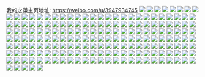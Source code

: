 我的之谦主页地址: https://weibo.com/u/3947934745 
![](https://wx4.sinaimg.cn/mw2000/eb50b419ly1h9964j4g8gj20u01hc47w.jpg) 
![](https://wx4.sinaimg.cn/mw2000/eb50b419ly1h9964jffc8j20yi0j342a.jpg) 
![](https://wx4.sinaimg.cn/mw2000/eb50b419ly1h9964itvl6j20u01hdwuj.jpg) 
![](https://wx4.sinaimg.cn/mw2000/eb50b419ly1h9964jsehgj20u01hdh0q.jpg) 
![](https://wx4.sinaimg.cn/mw2000/eb50b419ly1h9964k1zguj20u0141ahf.jpg) 
![](https://wx4.sinaimg.cn/mw2000/eb50b419ly1h98ag9in04j20u01sy45g.jpg) 
![](https://wx4.sinaimg.cn/mw2000/eb50b419ly1h98aga91uqj20u01syq9g.jpg) 
![](https://wx4.sinaimg.cn/mw2000/eb50b419ly1h98ag8kjv0j20u01sywko.jpg) 
![](https://wx4.sinaimg.cn/mw2000/eb50b419ly1h8xw5y4zrhj20u011i46n.jpg) 
![](https://wx4.sinaimg.cn/mw2000/eb50b419ly1h8xw6jgj85j20u00u0ajy.jpg) 
![](https://wx4.sinaimg.cn/mw2000/eb50b419ly1h8xw6iqgydj20u0140qan.jpg) 
![](https://wx4.sinaimg.cn/mw2000/eb50b419ly1h8virn6ctrj20u00u0ai3.jpg) 
![](https://wx4.sinaimg.cn/mw2000/eb50b419ly1h8virnrh2yj20tj0g4dgs.jpg) 
![](https://wx4.sinaimg.cn/mw2000/eb50b419ly1h8nae976qij20u01sywn9.jpg) 
![](https://wx4.sinaimg.cn/mw2000/eb50b419ly1h8gctr5n0tj20u011iqcu.jpg) 
![](https://wx4.sinaimg.cn/mw2000/eb50b419ly1h8gctre2enj20u0191456.jpg) 
![](https://wx4.sinaimg.cn/mw2000/eb50b419ly1h8gctrwjflj20u0140jzq.jpg) 
![](https://wx4.sinaimg.cn/mw2000/eb50b419ly1h6q3f3wye4j21900u0adx.jpg) 
![](https://wx4.sinaimg.cn/mw2000/eb50b419ly1h6q3f6deshj21900u046h.jpg) 
![](https://wx4.sinaimg.cn/mw2000/eb50b419ly1h6q3f2mp2cj21900u0q3y.jpg) 
![](https://wx4.sinaimg.cn/mw2000/eb50b419ly1h6q3f77m5fj20u0190who.jpg) 
![](https://wx4.sinaimg.cn/mw2000/eb50b419ly1h6q3f8ecm2j20u0190n5u.jpg) 
![](https://wx4.sinaimg.cn/mw2000/eb50b419ly1h6q3f9i241j20u0140ahu.jpg) 
![](https://wx4.sinaimg.cn/mw2000/eb50b419ly1h6q3hcgln6j21900u0tec.jpg) 
![](https://wx4.sinaimg.cn/mw2000/eb50b419ly1h6q3fcbrtfj20u01hck1a.jpg) 
![](https://wx4.sinaimg.cn/mw2000/eb50b419ly1h6b5ghy5ejj20f00qo0t1.jpg) 
![](https://wx4.sinaimg.cn/mw2000/eb50b419ly1h66fbfzrpoj20u01sytce.jpg) 
![](https://wx4.sinaimg.cn/mw2000/eb50b419ly1h66fbejdkpj20u01syqay.jpg) 
![](https://wx4.sinaimg.cn/mw2000/eb50b419ly1h5pyw7dt76j20u01sx41u.jpg) 
![](https://wx4.sinaimg.cn/mw2000/eb50b419ly1h5pyw73zvhj20u01sxjw4.jpg) 
![](https://wx4.sinaimg.cn/mw2000/eb50b419ly1h5i3khmascj20u0140q8h.jpg) 
![](https://wx4.sinaimg.cn/mw2000/eb50b419ly1h5i3kibfvkj20u01hck0n.jpg) 
![](https://wx4.sinaimg.cn/mw2000/eb50b419ly1h5i3kgo8l3j20u01sy7ch.jpg) 
![](https://wx4.sinaimg.cn/mw2000/eb50b419ly1h52wkacv8jj20u01knahy.jpg) 
![](https://wx4.sinaimg.cn/mw2000/eb50b419ly1h4y9n0okv2j20u01hc7gl.jpg) 
![](https://wx4.sinaimg.cn/mw2000/eb50b419ly1h4w8ok0eofj20u01hcwn8.jpg) 
![](https://wx4.sinaimg.cn/mw2000/eb50b419ly1h4txeuql68j20u01sywkh.jpg) 
![](https://wx4.sinaimg.cn/mw2000/eb50b419ly1h4txevqteoj20u01sy4au.jpg) 
![](https://wx4.sinaimg.cn/mw2000/eb50b419ly1h4ti4q7vo0j20u014079f.jpg) 
![](https://wx4.sinaimg.cn/mw2000/eb50b419ly1h4s6dfjrdtj20u01hcqcc.jpg) 
![](https://wx4.sinaimg.cn/mw2000/eb50b419ly1h4s6dgc9vuj20u01huajz.jpg) 
![](https://wx4.sinaimg.cn/mw2000/eb50b419ly1h4otq99re6j20gm0dz3zd.jpg) 
![](https://wx4.sinaimg.cn/mw2000/eb50b419ly1h4omuj1kmqj20u0140tbi.jpg) 
![](https://wx4.sinaimg.cn/mw2000/eb50b419ly1h4jzefghd5j20u0140wmg.jpg) 
![](https://wx4.sinaimg.cn/mw2000/eb50b419ly1h4jzehke3bj20u01hcn88.jpg) 
![](https://wx4.sinaimg.cn/mw2000/eb50b419ly1h4jzcjlyqmj20u01hcwv3.jpg) 
![](https://wx4.sinaimg.cn/mw2000/eb50b419ly1h4fdq4jvhyj20u01syjv7.jpg) 
![](https://wx4.sinaimg.cn/mw2000/eb50b419ly1h4bgy2y28ij20u0140wqq.jpg) 
![](https://wx4.sinaimg.cn/mw2000/eb50b419ly1h44elyxz2uj20u01sy41u.jpg) 
![](https://wx4.sinaimg.cn/mw2000/eb50b419ly1h35wpdivraj20u011in3n.jpg) 
![](https://wx4.sinaimg.cn/mw2000/eb50b419ly1h35wphd1x7j20u01sytc8.jpg) 
![](https://wx4.sinaimg.cn/mw2000/eb50b419ly1h2mygf15lbj20rw0nvgpf.jpg) 
![](https://wx4.sinaimg.cn/mw2000/eb50b419ly1h2bbkkdvqyj21400u0120.jpg) 
![](https://wx4.sinaimg.cn/mw2000/eb50b419ly1h279m0lkcij20u01hcafl.jpg) 
![](https://wx4.sinaimg.cn/mw2000/eb50b419ly1h279mad38aj20u01hc0yt.jpg) 
![](https://wx4.sinaimg.cn/mw2000/eb50b419ly1h20bqq8yczj20u011in97.jpg) 
![](https://wx4.sinaimg.cn/mw2000/eb50b419ly1h1tw0d4j5lj20u011en3g.jpg) 
![](https://wx4.sinaimg.cn/mw2000/eb50b419ly1h1tw2zobbaj20u011idp6.jpg) 
![](https://wx4.sinaimg.cn/mw2000/eb50b419ly1h1tw0dnzfdj20u00u07a2.jpg) 
![](https://wx4.sinaimg.cn/mw2000/eb50b419ly1h1tw0e9ui0j20u00u0qf7.jpg) 
![](https://wx4.sinaimg.cn/mw2000/eb50b419ly1h1tw0erjmfj20u01907jr.jpg) 
![](https://wx4.sinaimg.cn/mw2000/eb50b419ly1h1tw0f5v6nj20u00u0gqt.jpg) 
![](https://wx4.sinaimg.cn/mw2000/eb50b419ly1h1tw22s4gej20u01hcn45.jpg) 
![](https://wx4.sinaimg.cn/mw2000/eb50b419ly1h1547gp4fcj21hc0u0agx.jpg) 
![](https://wx4.sinaimg.cn/mw2000/eb50b419ly1h0q47h3bdij20u011i7go.jpg) 
![](https://wx4.sinaimg.cn/mw2000/eb50b419ly1h0q47i3kxaj20u015249f.jpg) 
![](https://wx4.sinaimg.cn/mw2000/eb50b419ly1h0q47lwj6aj20u011idql.jpg) 
![](https://wx4.sinaimg.cn/mw2000/eb50b419ly1h0q47iyezoj20u00u010s.jpg) 
![](https://wx4.sinaimg.cn/mw2000/eb50b419ly1h0q47jyewyj20u00x8wot.jpg) 
![](https://wx4.sinaimg.cn/mw2000/eb50b419ly1h0q47kvw0ej20u011hwmu.jpg) 
![](https://wx4.sinaimg.cn/mw2000/eb50b419ly1h0q47rc2t2j20u0140tll.jpg) 
![](https://wx4.sinaimg.cn/mw2000/eb50b419ly1h0q47pscanj20u0140dqg.jpg) 
![](https://wx4.sinaimg.cn/mw2000/eb50b419ly1h0q47fuyefj20u011i17r.jpg) 
![](https://wx4.sinaimg.cn/mw2000/eb50b419ly1h0q47mw3uxj20u013zqb6.jpg) 
![](https://wx4.sinaimg.cn/mw2000/eb50b419ly1h0q47ns3zkj20u01hcthe.jpg) 
![](https://wx4.sinaimg.cn/mw2000/eb50b419ly1h0q47sqcgsj20u01hck3p.jpg) 
![](https://wx4.sinaimg.cn/mw2000/eb50b419ly1h0q47op4gyj20u01hcthg.jpg) 
![](https://wx4.sinaimg.cn/mw2000/eb50b419ly1h0q4959uawj20u01hc0yd.jpg) 
![](https://wx4.sinaimg.cn/mw2000/eb50b419ly1h0osmwgq4rj20u01hcn5y.jpg) 
![](https://wx4.sinaimg.cn/mw2000/eb50b419ly1h0oso77ewzj20rt1dfgrt.jpg) 
![](https://wx4.sinaimg.cn/mw2000/eb50b419ly1h0l268v7fwj20u00z2tf6.jpg) 
![](https://wx4.sinaimg.cn/mw2000/eb50b419ly1h0g8rg2zcbj20u016vtfo.jpg) 
![](https://wx4.sinaimg.cn/mw2000/eb50b419ly1h0d75bvb76j20tz11k45c.jpg) 
![](https://wx4.sinaimg.cn/mw2000/eb50b419ly1h09v8wmebmj20u01hcgpg.jpg) 
![](https://wx4.sinaimg.cn/mw2000/eb50b419ly1h09v8iw9ygj20u01hcae1.jpg) 
![](https://wx4.sinaimg.cn/mw2000/eb50b419ly1h09v9rsbquj20u01hcdn3.jpg) 
![](https://wx4.sinaimg.cn/mw2000/eb50b419ly1h08mt9b646j20lq0r7n00.jpg) 
![](https://wx4.sinaimg.cn/mw2000/eb50b419ly1h08mt72b9vj20p50q3whh.jpg) 
![](https://wx4.sinaimg.cn/mw2000/eb50b419ly1h02vj0wq2vj20u01hcgzx.jpg) 
![](https://wx4.sinaimg.cn/mw2000/eb50b419ly1h02vjhnt0uj20u01hcn3q.jpg) 
![](https://wx4.sinaimg.cn/mw2000/eb50b419ly1h01d41l0tmj20u01hcwq4.jpg) 
![](https://wx4.sinaimg.cn/mw2000/eb50b419ly1gznph3cr7dj20u01hctgx.jpg) 
![](https://wx4.sinaimg.cn/mw2000/eb50b419ly1gznph3rbq9j20u01hc4b2.jpg) 
![](https://wx4.sinaimg.cn/mw2000/eb50b419ly1gzlde594vpj20uw0u0wjr.jpg) 
![](https://wx4.sinaimg.cn/mw2000/eb50b419ly1gzf9riaqprj20u01hcqbg.jpg) 
![](https://wx4.sinaimg.cn/mw2000/eb50b419ly1gzf9t4b96nj20u01hcqd4.jpg) 
![](https://wx4.sinaimg.cn/mw2000/eb50b419ly1gzec6guwdvj20u014079x.jpg) 
![](https://wx4.sinaimg.cn/mw2000/eb50b419ly1gzczevlkeej20tx0li0x5.jpg) 
![](https://wx4.sinaimg.cn/mw2000/eb50b419ly1gyy32fn7eyj20pt0ukt9v.jpg) 
![](https://wx4.sinaimg.cn/mw2000/eb50b419ly1gyx1lhrr9fj20u01407cp.jpg) 
![](https://wx4.sinaimg.cn/mw2000/eb50b419ly1gyv0iqobe9j20u014aafq.jpg) 
![](https://wx4.sinaimg.cn/mw2000/eb50b419ly1gyv0kreby6j20u013x0zj.jpg) 
![](https://wx4.sinaimg.cn/mw2000/eb50b419ly1gyskhv44mhj20u0140dkv.jpg) 
![](https://wx4.sinaimg.cn/mw2000/eb50b419ly1gy58mmqld4j20u0140aig.jpg) 
![](https://wx4.sinaimg.cn/mw2000/eb50b419ly1gy54knn4dhj20n01dsac9.jpg) 
![](https://wx4.sinaimg.cn/mw2000/eb50b419ly1gy54knv3n1j20n01dsdhn.jpg) 
![](https://wx4.sinaimg.cn/mw2000/eb50b419ly1gy54ko1ln6j20n01ds76u.jpg) 
![](https://wx4.sinaimg.cn/mw2000/eb50b419ly1gxkpjm3837j20u019on33.jpg) 
![](https://wx4.sinaimg.cn/mw2000/eb50b419ly1gxkpjmon9oj20yi0j7jtq.jpg) 
![](https://wx4.sinaimg.cn/mw2000/eb50b419ly1gxab261rlwj20u0140aig.jpg) 
![](https://wx4.sinaimg.cn/mw2000/eb50b419ly1gvyvk3getej21400u0wnt.jpg) 
![](https://wx4.sinaimg.cn/mw2000/eb50b419ly1gvyvkeh7hlj20u0140ah5.jpg) 
![](https://wx4.sinaimg.cn/mw2000/004jb8aRly1gvkr5fr99qj60u013yqdr02.jpg) 
![](https://wx4.sinaimg.cn/mw2000/004jb8aRly1gvkr5hagmdj60u0140tgz02.jpg) 
![](https://wx4.sinaimg.cn/mw2000/004jb8aRly1gvkr5iioeij60u013ywqy02.jpg) 
![](https://wx4.sinaimg.cn/mw2000/004jb8aRly1gvkr5ivuksj61400u049902.jpg) 
![](https://wx4.sinaimg.cn/mw2000/004jb8aRly1gvcftsskp2j60u013yk1602.jpg) 
![](https://wx4.sinaimg.cn/mw2000/004jb8aRly1gvcftxtil0j60u00wrjyw02.jpg) 
![](https://wx4.sinaimg.cn/mw2000/004jb8aRly1gvcfu1sj9jj60u00u00y702.jpg) 
![](https://wx4.sinaimg.cn/mw2000/004jb8aRly1gvcfu04wtmj60u00u0dm702.jpg) 
![](https://wx4.sinaimg.cn/mw2000/004jb8aRly1gvcftz6aq5j60u01hddn202.jpg) 
![](https://wx4.sinaimg.cn/mw2000/004jb8aRly1gvcftvn6abj60u014mn4302.jpg) 
![](https://wx4.sinaimg.cn/mw2000/004jb8aRly1gvcftreo70j61400u0wmo02.jpg) 
![](https://wx4.sinaimg.cn/mw2000/004jb8aRly1gvcfttwoeuj60u0140tda02.jpg) 
![](https://wx4.sinaimg.cn/mw2000/004jb8aRly1gvcftwxkdrj60u01407dk02.jpg) 
![](https://wx4.sinaimg.cn/mw2000/004jb8aRly1gv99cez1ooj60u01hc44w02.jpg) 
![](https://wx4.sinaimg.cn/mw2000/004jb8aRly1gv99ceisxjj60u01hcn2y02.jpg) 
![](https://wx4.sinaimg.cn/mw2000/004jb8aRly1gv99d1cl3xj60u01hcwkn02.jpg) 
![](https://wx4.sinaimg.cn/mw2000/004jb8aRly1guw7qg89u5j60s40rnq6102.jpg) 
![](https://wx4.sinaimg.cn/mw2000/004jb8aRly1guw7qfs5gvj60vi0u078b02.jpg) 
![](https://wx4.sinaimg.cn/mw2000/004jb8aRly1gultoeki5zj60u013zwkz02.jpg) 
![](https://wx4.sinaimg.cn/mw2000/004jb8aRly1gultofa6jcj60u0140qbo02.jpg) 
![](https://wx4.sinaimg.cn/mw2000/004jb8aRly1gultog44koj60u0140qcx02.jpg) 
![](https://wx4.sinaimg.cn/mw2000/004jb8aRly1gultodath8j60u0140q9o02.jpg) 
![](https://wx4.sinaimg.cn/mw2000/004jb8aRly1gulttlyvwhj61400u0wnr02.jpg) 
![](https://wx4.sinaimg.cn/mw2000/004jb8aRly1gulttm83f0j60u014010r02.jpg) 
![](https://wx4.sinaimg.cn/mw2000/004jb8aRly1gulttlge1qj60u01hcgpg02.jpg) 
![](https://wx4.sinaimg.cn/mw2000/004jb8aRly1gue3hwj4xij60u00u07b002.jpg) 
![](https://wx4.sinaimg.cn/mw2000/004jb8aRly1gue3hx5ilij60u00u0qa802.jpg) 
![](https://wx4.sinaimg.cn/mw2000/004jb8aRly1gue3hyzpd6j60u00u0gt302.jpg) 
![](https://wx4.sinaimg.cn/mw2000/004jb8aRly1gue3hve87sj60u00u045102.jpg) 
![](https://wx4.sinaimg.cn/mw2000/004jb8aRly1gue3i0cz53j60u00u00zh02.jpg) 
![](https://wx4.sinaimg.cn/mw2000/004jb8aRly1gue3i1z129j61400u0n8c02.jpg) 
![](https://wx4.sinaimg.cn/mw2000/004jb8aRly1gue3i3d8kxj60u00u0wio02.jpg) 
![](https://wx4.sinaimg.cn/mw2000/004jb8aRly1gue3i3ygulj60u00u0dle02.jpg) 
![](https://wx4.sinaimg.cn/mw2000/004jb8aRly1gue3i4o21oj60u0140qcq02.jpg) 
![](https://wx4.sinaimg.cn/mw2000/004jb8aRly1gtmidf5dpfj60u00u0n1n02.jpg) 
![](https://wx4.sinaimg.cn/mw2000/004jb8aRly1gtmidexhumj60u0140q9a02.jpg) 
![](https://wx4.sinaimg.cn/mw2000/eb50b419ly1gtkatq7bqhj20yi0lwdlq.jpg) 
![](https://wx4.sinaimg.cn/mw2000/eb50b419ly1gtkatsfcsgj20yi1pchdt.jpg) 
![](https://wx4.sinaimg.cn/mw2000/eb50b419ly1gtkatpr348j20yi1pckjl.jpg) 
![](https://wx4.sinaimg.cn/mw2000/eb50b419ly1gtkatsv9zej215o1w4e40.jpg) 
![](https://wx4.sinaimg.cn/mw2000/eb50b419ly1gt5681v627j20m30k9gpe.jpg) 
![](https://wx4.sinaimg.cn/mw2000/eb50b419ly1gskd7rrid9j22c02c01ky.jpg) 
![](https://wx4.sinaimg.cn/mw2000/eb50b419ly1gskd7q0yzvj22c02c0u0x.jpg) 
![](https://wx4.sinaimg.cn/mw2000/eb50b419ly1gs1asltjvtj213y0u0thk.jpg) 
![](https://wx4.sinaimg.cn/mw2000/eb50b419ly1gs1aseqp7nj20u0140qbe.jpg) 
![](https://wx4.sinaimg.cn/mw2000/eb50b419ly1gs1aseejwbj20u00u0dne.jpg) 
![](https://wx4.sinaimg.cn/mw2000/eb50b419ly1gs1asfl9iaj20u00u0wmo.jpg) 
![](https://wx4.sinaimg.cn/mw2000/004jb8aRly1grt8rij3v2j60u00u0n2j02.jpg) 
![](https://wx4.sinaimg.cn/mw2000/eb50b419ly1grt8rjgrcxj20u00u0tg5.jpg) 
![](https://wx4.sinaimg.cn/mw2000/eb50b419ly1grt8rk7exjj20u00u0wjk.jpg) 
![](https://wx4.sinaimg.cn/mw2000/eb50b419ly1grt8rl9fdwj20u00u00yp.jpg) 
![](https://wx4.sinaimg.cn/mw2000/eb50b419ly1grt8rm78u1j20u00u0tek.jpg) 
![](https://wx4.sinaimg.cn/mw2000/eb50b419ly1grt8rnv78wj20u0140ak4.jpg) 
![](https://wx4.sinaimg.cn/mw2000/eb50b419ly1grt8rpdhazj20u00u0gs5.jpg) 
![](https://wx4.sinaimg.cn/mw2000/eb50b419ly1grt8roptqxj20u00u0dlk.jpg) 
![](https://wx4.sinaimg.cn/mw2000/eb50b419ly1grt8rq1bg4j20u00u0jy9.jpg) 
![](https://wx4.sinaimg.cn/mw2000/eb50b419ly1gqy2maiclvj20go0g1gmt.jpg) 
![](https://wx4.sinaimg.cn/mw2000/eb50b419ly1gqo6jipos4j21o01o0kjo.jpg) 
![](https://wx4.sinaimg.cn/mw2000/eb50b419ly1gqo6jh8c55j20u00u01kx.jpg) 
![](https://wx4.sinaimg.cn/mw2000/eb50b419ly1gqnwhux4q8j20u013ydnh.jpg) 
![](https://wx4.sinaimg.cn/mw2000/eb50b419ly1gqko7oydlsj20yi1pcu10.jpg) 
![](https://wx4.sinaimg.cn/mw2000/eb50b419ly1gqjkr71xuzj20u00k6wga.jpg) 
![](https://wx4.sinaimg.cn/mw2000/eb50b419ly1gqffn5o5lzj20u00u0gs0.jpg) 
![](https://wx4.sinaimg.cn/mw2000/eb50b419ly1gq6qxid0lgj20m80tmjsl.jpg) 
![](https://wx4.sinaimg.cn/mw2000/eb50b419ly1gq6qxitdxhj20u0140k5g.jpg) 
![](https://wx4.sinaimg.cn/mw2000/eb50b419ly1gq6qxj69tsj20yi0li41n.jpg) 
![](https://wx4.sinaimg.cn/mw2000/eb50b419ly1gq6qxi3cdej20yi12yn1m.jpg) 
![](https://wx4.sinaimg.cn/mw2000/eb50b419ly1goiqkg3zl1j20u00u1afs.jpg) 
![](https://wx4.sinaimg.cn/mw2000/eb50b419ly1gmucu51l3oj20u00jhgqp.jpg) 
![](https://wx4.sinaimg.cn/mw2000/eb50b419ly1gmucu57vfxj20oy0ir0x3.jpg) 
![](https://wx4.sinaimg.cn/mw2000/eb50b419ly1gm54zqi6ufj20u01hb14r.jpg) 
![](https://wx4.sinaimg.cn/mw2000/eb50b419ly1gm54zr87jpj20u00u0dnb.jpg) 
![](https://wx4.sinaimg.cn/mw2000/eb50b419ly1gm54zrwag1j20u00u0ti5.jpg) 
![](https://wx4.sinaimg.cn/mw2000/eb50b419ly1gm54zslmr7j21400u012i.jpg) 
![](https://wx4.sinaimg.cn/mw2000/eb50b419gy1glpny5mum3j20va0u0n6t.jpg) 
![](https://wx4.sinaimg.cn/mw2000/eb50b419gy1glpny7znqnj20u00u0wlz.jpg) 
